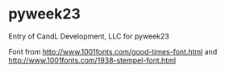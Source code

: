 # pyweek23
Entry of CandL Development, LLC for pyweek23


Font from http://www.1001fonts.com/good-times-font.html and http://www.1001fonts.com/1938-stempel-font.html